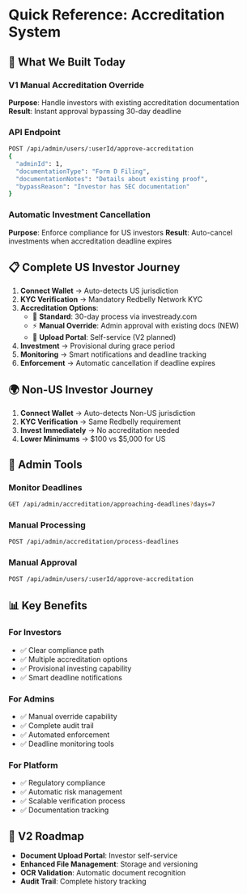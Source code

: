 # Quick Reference: Accreditation System

## 🚀 What We Built Today

### V1 Manual Accreditation Override
**Purpose**: Handle investors with existing accreditation documentation
**Result**: Instant approval bypassing 30-day deadline

### API Endpoint
```bash
POST /api/admin/users/:userId/approve-accreditation
{
  "adminId": 1,
  "documentationType": "Form D Filing",
  "documentationNotes": "Details about existing proof", 
  "bypassReason": "Investor has SEC documentation"
}
```

### Automatic Investment Cancellation
**Purpose**: Enforce compliance for US investors
**Result**: Auto-cancel investments when accreditation deadline expires

## 📋 Complete US Investor Journey

1. **Connect Wallet** → Auto-detects US jurisdiction
2. **KYC Verification** → Mandatory Redbelly Network KYC  
3. **Accreditation Options**:
   - 📅 **Standard**: 30-day process via investready.com
   - ⚡ **Manual Override**: Admin approval with existing docs (NEW)
   - 📁 **Upload Portal**: Self-service (V2 planned)
4. **Investment** → Provisional during grace period
5. **Monitoring** → Smart notifications and deadline tracking
6. **Enforcement** → Automatic cancellation if deadline expires

## 🌍 Non-US Investor Journey  

1. **Connect Wallet** → Auto-detects Non-US jurisdiction
2. **KYC Verification** → Same Redbelly requirement
3. **Invest Immediately** → No accreditation needed
4. **Lower Minimums** → $100 vs $5,000 for US

## 🔧 Admin Tools

### Monitor Deadlines
```bash
GET /api/admin/accreditation/approaching-deadlines?days=7
```

### Manual Processing  
```bash
POST /api/admin/accreditation/process-deadlines
```

### Manual Approval
```bash
POST /api/admin/users/:userId/approve-accreditation
```

## 📊 Key Benefits

### For Investors
- ✅ Clear compliance path
- ✅ Multiple accreditation options  
- ✅ Provisional investing capability
- ✅ Smart deadline notifications

### For Admins
- ✅ Manual override capability
- ✅ Complete audit trail
- ✅ Automated enforcement
- ✅ Deadline monitoring tools

### For Platform
- ✅ Regulatory compliance
- ✅ Automatic risk management
- ✅ Scalable verification process
- ✅ Documentation tracking

## 🎯 V2 Roadmap

- **Document Upload Portal**: Investor self-service
- **Enhanced File Management**: Storage and versioning
- **OCR Validation**: Automatic document recognition
- **Audit Trail**: Complete history tracking